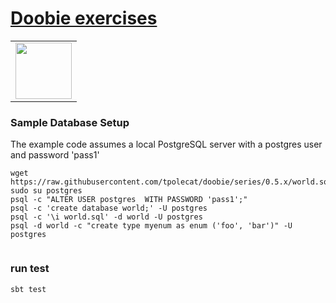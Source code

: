 # [Doobie exercises](https://tpolecat.github.io/doobie/docs/01-Introduction.html)
  
<table>      
<td align="left">        
<img src="https://cdn.rawgit.com/tpolecat/doobie/series/0.5.x/doobie_logo.svg" width="90">  
</td>      
</tr>      
</table>      
      
  
### Sample Database Setup  

The example code assumes a local PostgreSQL server with a postgres user and password 'pass1'
```  
wget https://raw.githubusercontent.com/tpolecat/doobie/series/0.5.x/world.sql  
sudo su postgres  
psql -c "ALTER USER postgres  WITH PASSWORD 'pass1';"  
psql -c 'create database world;' -U postgres  
psql -c '\i world.sql' -d world -U postgres  
psql -d world -c "create type myenum as enum ('foo', 'bar')" -U postgres  
  
```  
  
### run test
```
sbt test
```
